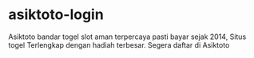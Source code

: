 # asiktoto-login
Asiktoto bandar togel slot aman terpercaya pasti bayar sejak 2014, Situs togel Terlengkap dengan hadiah terbesar. Segera daftar di Asiktoto
